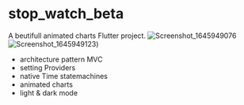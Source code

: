 # stop_watch_beta

A beutifull animated charts Flutter project.
![Screenshot_1645949076](https://user-images.githubusercontent.com/68823896/155874136-72061ecf-0cb9-4609-a185-c876fa10e4c6.png)![Screenshot_1645949123](https://user-images.githubusercontent.com/68823896/155874202-9956e9e1-ae48-42f1-9cd5-fabcd522f879.png))
* architecture pattern MVC
* setting Providers
* native Time statemachines
* animated charts
* light & dark mode


